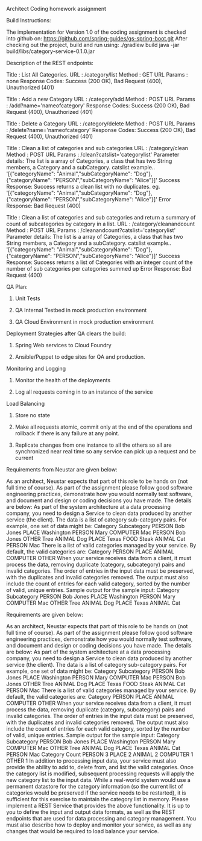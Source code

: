 Architect Coding homework assignment

Build Instructions:

The implementation for Version 1.0 of the coding assignment is checked into github on:
https://github.com/spring-guides/gs-spring-boot.git
After checking out the project, build and run using:
./gradlew build 
java -jar  build/libs/category-service-0.1.0.jar

Description of the REST endpoints:

Title : List All Categories.
URL : /category/list
Method : GET 
URL Params : none
Response Codes: Success (200 OK), Bad Request (400), Unauthorized (401)

Title : Add a new Category
URL : /category/add
Method : POST
URL Params : /add?name='nameofcategory'
Response Codes: Success (200 OK), Bad Request (400), Unauthorized (401)

Title : Delete a Category
URL : /category/delete
Method : POST
URL Params : /delete?name='nameofcategory'
Response Codes: Success (200 OK), Bad Request (400), Unauthorized (401)

Title : Clean a list of categories and sub categories
URL : /category/clean
Method : POST
URL Params : /clean?catslist='categorylist'
Parameter details: The list is a array of Categories, a class that has two String members, a Category and a subCategory. catslist example.. '[{"categoryName": "Animal","subCategoryName": "Dog"},{"categoryName": "PERSON","subCategoryName": "Alice"}]'
Success Response: Success returns a clean list with no duplicates. eg. '[{"categoryName": "Animal","subCategoryName": "Dog"},{"categoryName": "PERSON","subCategoryName": "Alice"}]'
Error Response: Bad Request (400)

Title : Clean a list of categories and sub categories and return a summary of count of subcategories by category in a list.
URL : /category/cleanandcount
Method : POST
URL Params : /cleanandcount?catslist='categorylist'
Parameter details: The list is a array of Categories, a class that has two String members, a Category and a subCategory. catslist example.. '[{"categoryName": "Animal","subCategoryName": "Dog"},{"categoryName": "PERSON","subCategoryName": "Alice"}]'
Success Response: Success returns a list of Categories with an integer count of the number of sub categories per categories summed up
Error Response: Bad Request (400)

QA Plan:

1. Unit Tests

2. QA Internal Testbed in mock production environment

3. QA Cloud Environment in mock production environment


Deployment Strategies after QA clears the build:

1. Spring Web services to Cloud Foundry

2. Ansible/Puppet to edge sites for QA and production.

Monitoring and Logging

1. Monitor the health of the deployments

2. Log all requests coming in to an instance of the service

Load Balancing 

1. Store no state 

2. Make all requests atomic, commit only at the end of the operations and rollback if there is any failure at any point. 

3. Replicate changes from one instance to all the others so all are synchronized near real time so any service can pick up a request and be current



Requirements from Neustar are given below:

As an architect, Neustar expects that part of this role to be hands on (not full time of course). As part of the assignment please follow good software engineering practices, demonstrate how you would normally test software, and document and design or coding decisions you have made. The details are below:
As part of the system architecture at a data processing company, you need to design a Service to clean data produced by another service (the client).
The data is a list of category sub-category pairs. For example, one set of data might be:
Category
Subcategory
PERSON
Bob Jones
PLACE
Washington
PERSON
Mary
COMPUTER
Mac
PERSON
Bob Jones
OTHER
Tree
ANIMAL
Dog
PLACE
Texas
FOOD
Steak
ANIMAL
Cat
PERSON
Mac
There is a list of valid categories managed by your service. By default, the valid categories are:
Category
PERSON
PLACE
ANIMAL
COMPUTER
OTHER
When your service receives data from a client, it must process the data, removing duplicate (category, subcategory) pairs and invalid categories. The order of entries in the input data must be preserved, with the duplicates and invalid categories removed. The output must also include the count of entries for each valid category, sorted by the number of valid, unique entries.
Sample output for the sample input:
Category
Subcategory
PERSON
Bob Jones
PLACE
Washington
PERSON
Mary
COMPUTER
Mac
OTHER
Tree
ANIMAL
Dog
PLACE
Texas
ANIMAL
Cat


Requirements are given below:


As an architect, Neustar expects that part of this role to be hands on (not full time of course). As part of the assignment please follow good software engineering practices, demonstrate how you would normally test software, and document and design or coding decisions you have made. The details are below:
As part of the system architecture at a data processing company, you need to design a Service to clean data produced by another service (the client).
The data is a list of category sub-category pairs. For example, one set of data might be:
Category
Subcategory
PERSON
Bob Jones
PLACE
Washington
PERSON
Mary
COMPUTER
Mac
PERSON
Bob Jones
OTHER
Tree
ANIMAL
Dog
PLACE
Texas
FOOD
Steak
ANIMAL
Cat
PERSON
Mac
There is a list of valid categories managed by your service. By default, the valid categories are:
Category
PERSON
PLACE
ANIMAL
COMPUTER
OTHER
When your service receives data from a client, it must process the data, removing duplicate (category, subcategory) pairs and invalid categories. The order of entries in the input data must be preserved, with the duplicates and invalid categories removed. The output must also include the count of entries for each valid category, sorted by the number of valid, unique entries.
Sample output for the sample input:
Category
Subcategory
PERSON
Bob Jones
PLACE
Washington
PERSON
Mary
COMPUTER
Mac
OTHER
Tree
ANIMAL
Dog
PLACE
Texas
ANIMAL
Cat
PERSON
Mac
Category
Count
PERSON
3
PLACE
2
ANIMAL
2
COMPUTER
1
OTHER
1
In addition to processing input data, your service must also provide the ability to add to, delete from, and list the valid categories. Once the category list is modified, subsequent processing requests will apply the new category list to the input data. While a real-world system would use a permanent datastore for the category information (so the current list of categories would be preserved if the service needs to be restarted), it is sufficient for this exercise to maintain the category list in memory.
Please implement a REST Service that provides the above functionality. It is up to you to define the input and output data formats, as well as the REST endpoints that are used for data processing and category management. You must also describe how to deploy and monitor your service, as well as any changes that would be required to load balance your service.

